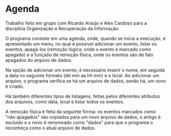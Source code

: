 # Agenda
Trabalho feito em grupo com Ricardo Araújo e Alex Cardoso para a disciplina Organização e Recuperação da Informação.


O programa consiste em uma agenda, onde, quando se inicia a execução, é apresentado um menu, no qual é possivel adicionar um evento, listar os eventos, apagá-los
(remoção lógica, onde o evento é marcado como apagado) e a funçaõo de remoção física, onde os eventos são de fato apagados do arquivo de dados.

Na opção de adicionar um evento, é necessário inserir o nome, em seguida a data no seguinte formato (dd mm aa hh mm) e o local.
Ao adicionar um arquivo, o programa verifica se há um arquivo de dados, senão há, um novo é criado.

Há também diferentes tipos de listagens, feitas pelos diferentes atributos dos arquivos, como data, local e listar todos os eventos.

A remoção física é feita da seguinte forma: os eventos marcados como "não apagados" são copiados para um novo arquivo de dados, o antigo é excluido e o novo é
renomeado como "dados" para que o programa o reconheça como o atual arquivo de dados.
